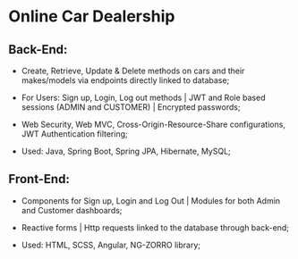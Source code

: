 # Online Car Dealership

## Back-End:

* Create, Retrieve, Update & Delete methods on cars and their makes/models via endpoints directly linked to database;
* For Users: Sign up, Login, Log out methods | JWT and Role based sessions (ADMIN and CUSTOMER) | Encrypted passwords;
* Web Security, Web MVC, Cross-Origin-Resource-Share configurations, JWT Authentication filtering;

* Used: Java, Spring Boot, Spring JPA, Hibernate, MySQL;

## Front-End:

* Components for Sign up, Login and Log Out | Modules for both Admin and Customer dashboards;
* Reactive forms | Http requests linked to the database through back-end;

* Used: HTML, SCSS, Angular, NG-ZORRO library;
